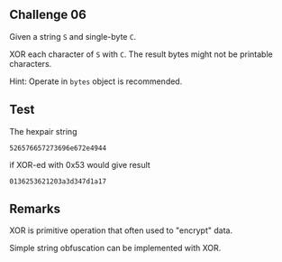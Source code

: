 ## Challenge 06

Given a string `S` and single-byte `C`.

XOR each character of `S` with `C`. The result bytes might not be printable characters.

Hint: Operate in `bytes` object is recommended.

## Test

The hexpair string

```
526576657273696e672e4944
```

if XOR-ed with 0x53 would give result

```
0136253621203a3d347d1a17
```

## Remarks

XOR is primitive operation that often used to "encrypt" data.

Simple string obfuscation can be implemented with XOR.